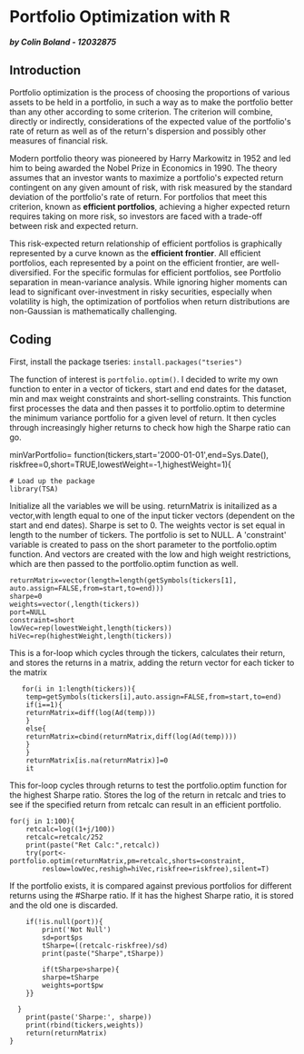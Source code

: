 __Portfolio Optimization with R__ 
===================================
***by Colin Boland - 12032875***

## Introduction

Portfolio optimization is the process of choosing the proportions of various assets to be held in a portfolio, in such a way as to make the portfolio better than any other according to some criterion. The criterion will combine, directly or indirectly, considerations of the expected value of the portfolio's rate of return as well as of the return's dispersion and possibly other measures of financial risk.

Modern portfolio theory was pioneered by Harry Markowitz in 1952 and led him to being awarded the Nobel Prize in Economics in 1990. The theory assumes that an investor wants to maximize a portfolio's expected return contingent on any given amount of risk, with risk measured by the standard deviation of the portfolio's rate of return. For portfolios that meet this criterion, known as **efficient portfolios**, achieving a higher expected return requires taking on more risk, so investors are faced with a trade-off between risk and expected return. 

This risk-expected return relationship of efficient portfolios is graphically represented by a curve known as the **efficient frontier**. All efficient portfolios, each represented by a point on the efficient frontier, are well-diversified. For the specific formulas for efficient portfolios, see Portfolio separation in mean-variance analysis. While ignoring higher moments can lead to significant over-investment in risky securities, especially when volatility is high, the optimization of portfolios when return distributions are non-Gaussian is mathematically challenging.


## Coding

First, install the package tseries:
``install.packages("tseries")``

The function of interest is `portfolio.optim()`. I decided to write my own function to enter in a vector of tickers, start and end dates for the dataset, min and max weight constraints and short-selling constraints. This function first processes the data and then passes it to portfolio.optim to determine the minimum variance portfolio for a given level of return. It then cycles through increasingly higher returns to check how high the Sharpe ratio can go.

minVarPortfolio= function(tickers,start='2000-01-01',end=Sys.Date(),
riskfree=0,short=TRUE,lowestWeight=-1,highestWeight=1){

```
# Load up the package
library(TSA)
```
Initialize all the variables we will be using. returnMatrix is initailized as a vector,with length equal to one of the input ticker vectors (dependent on the start and end dates). Sharpe is set to 0. The weights vector is set equal in length to the number of tickers. The portfolio is set to NULL. A 'constraint' variable is created to pass on the short parameter to the portfolio.optim function. And vectors are created with the low and high weight restrictions, which are then passed to the portfolio.optim function as well. 


```
returnMatrix=vector(length=length(getSymbols(tickers[1],
auto.assign=FALSE,from=start,to=end)))
sharpe=0
weights=vector(,length(tickers))
port=NULL
constraint=short
lowVec=rep(lowestWeight,length(tickers))
hiVec=rep(highestWeight,length(tickers))
```

This is a for-loop which cycles through the tickers, calculates their return, and stores the returns in a matrix, adding the return vector for each ticker to the matrix

```
   for(i in 1:length(tickers)){
	temp=getSymbols(tickers[i],auto.assign=FALSE,from=start,to=end)
	if(i==1){
	returnMatrix=diff(log(Ad(temp)))
	}
	else{
	returnMatrix=cbind(returnMatrix,diff(log(Ad(temp))))
	}
    }
    returnMatrix[is.na(returnMatrix)]=0
    it
```

This for-loop cycles through returns to test the portfolio.optim function for the highest Sharpe ratio. Stores the log of the return in retcalc and tries to see if the specified return from retcalc can result in an efficient portfolio.
 

```
for(j in 1:100){
	retcalc=log((1+j/100))
	retcalc=retcalc/252
	print(paste("Ret Calc:",retcalc))
	try(port<-portfolio.optim(returnMatrix,pm=retcalc,shorts=constraint,
		reslow=lowVec,reshigh=hiVec,riskfree=riskfree),silent=T)
```
If the portfolio exists, it is compared against previous portfolios for different returns using the #Sharpe ratio. If it has the highest Sharpe ratio, it is stored and the old one is discarded.
```
	if(!is.null(port)){
        print('Not Null')
        sd=port$ps
        tSharpe=((retcalc-riskfree)/sd)
        print(paste("Sharpe",tSharpe))

        if(tSharpe>sharpe){
	    sharpe=tSharpe
	    weights=port$pw
	}}

  }
    print(paste('Sharpe:', sharpe))
    print(rbind(tickers,weights))
    return(returnMatrix)
}
```
